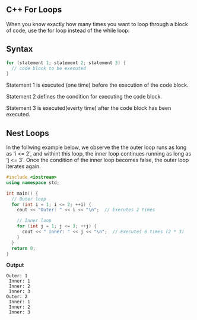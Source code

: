 ## C++ For Loops 

When you know exactly how many times you want to loop through a block of code, use the for loop instead of the while loop: 

## Syntax

```cpp
for (statement 1; statement 2; statement 3) {
  // code block to be executed
}
``````

Statement 1 is executed (one time) before the execution of the code block.

Statement 2 defines the condition for executing the code block.

Statement 3 is executed(everty time) after the code block has been executed.

## Nest Loops

In the follwing example below, we observe the the outer loop runs as long as 'i <= 2', and withint this loop, the inner loop continues running as long as 'j <= 3'. Once the condition of the inner loop becomes false, the outer loop iterates again.

```cpp
#include <iostream>
using namespace std;

int main() {
  // Outer loop
  for (int i = 1; i <= 2; ++i) {
    cout << "Outer: " << i << "\n";  // Executes 2 times

    // Inner loop
    for (int j = 1; j <= 3; ++j) {
      cout << " Inner: " << j << "\n";  // Executes 6 times (2 * 3)
    }
  }
  return 0;
}
``````
**Output**
```
Outer: 1
 Inner: 1
 Inner: 2
 Inner: 3
Outer: 2
 Inner: 1
 Inner: 2
 Inner: 3

